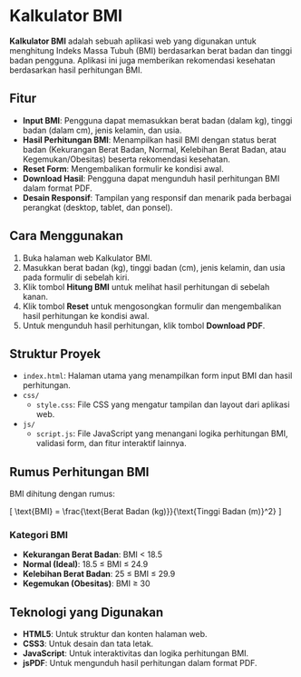 # Kalkulator BMI

**Kalkulator BMI** adalah sebuah aplikasi web yang digunakan untuk menghitung Indeks Massa Tubuh (BMI) berdasarkan berat badan dan tinggi badan pengguna. Aplikasi ini juga memberikan rekomendasi kesehatan berdasarkan hasil perhitungan BMI.

## Fitur

- **Input BMI**: Pengguna dapat memasukkan berat badan (dalam kg), tinggi badan (dalam cm), jenis kelamin, dan usia.
- **Hasil Perhitungan BMI**: Menampilkan hasil BMI dengan status berat badan (Kekurangan Berat Badan, Normal, Kelebihan Berat Badan, atau Kegemukan/Obesitas) beserta rekomendasi kesehatan.
- **Reset Form**: Mengembalikan formulir ke kondisi awal.
- **Download Hasil**: Pengguna dapat mengunduh hasil perhitungan BMI dalam format PDF.
- **Desain Responsif**: Tampilan yang responsif dan menarik pada berbagai perangkat (desktop, tablet, dan ponsel).

## Cara Menggunakan

1. Buka halaman web Kalkulator BMI.
2. Masukkan berat badan (kg), tinggi badan (cm), jenis kelamin, dan usia pada formulir di sebelah kiri.
3. Klik tombol **Hitung BMI** untuk melihat hasil perhitungan di sebelah kanan.
4. Klik tombol **Reset** untuk mengosongkan formulir dan mengembalikan hasil perhitungan ke kondisi awal.
5. Untuk mengunduh hasil perhitungan, klik tombol **Download PDF**.

## Struktur Proyek

- `index.html`: Halaman utama yang menampilkan form input BMI dan hasil perhitungan.
- `css/`
  - `style.css`: File CSS yang mengatur tampilan dan layout dari aplikasi web.
- `js/`
  - `script.js`: File JavaScript yang menangani logika perhitungan BMI, validasi form, dan fitur interaktif lainnya.
  
## Rumus Perhitungan BMI

BMI dihitung dengan rumus:

\[
\text{BMI} = \frac{\text{Berat Badan (kg)}}{\text{Tinggi Badan (m)}^2}
\]

### Kategori BMI

- **Kekurangan Berat Badan**: BMI < 18.5
- **Normal (Ideal)**: 18.5 ≤ BMI ≤ 24.9
- **Kelebihan Berat Badan**: 25 ≤ BMI ≤ 29.9
- **Kegemukan (Obesitas)**: BMI ≥ 30

## Teknologi yang Digunakan

- **HTML5**: Untuk struktur dan konten halaman web.
- **CSS3**: Untuk desain dan tata letak.
- **JavaScript**: Untuk interaktivitas dan logika perhitungan BMI.
- **jsPDF**: Untuk mengunduh hasil perhitungan dalam format PDF.
